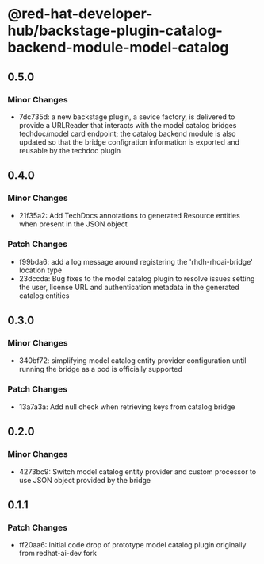 # @red-hat-developer-hub/backstage-plugin-catalog-backend-module-model-catalog

## 0.5.0

### Minor Changes

- 7dc735d: a new backstage plugin, a sevice factory, is delivered to provide a URLReader that interacts with the model catalog bridges techdoc/model card endpoint; the catalog backend module is also updated so that the bridge configration information is exported and reusable by the techdoc plugin

## 0.4.0

### Minor Changes

- 21f35a2: Add TechDocs annotations to generated Resource entities when present in the JSON object

### Patch Changes

- f99bda6: add a log message around registering the 'rhdh-rhoai-bridge' location type
- 23dccda: Bug fixes to the model catalog plugin to resolve issues setting the user, license URL and authentication metadata in the generated catalog entities

## 0.3.0

### Minor Changes

- 340bf72: simplifying model catalog entity provider configuration until running the bridge as a pod is officially supported

### Patch Changes

- 13a7a3a: Add null check when retrieving keys from catalog bridge

## 0.2.0

### Minor Changes

- 4273bc9: Switch model catalog entity provider and custom processor to use JSON object provided by the bridge

## 0.1.1

### Patch Changes

- ff20aa6: Initial code drop of prototype model catalog plugin originally from redhat-ai-dev fork
